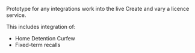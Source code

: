 Prototype for any integrations work into the live Create and vary a licence service. 

This includes integration of: 
- Home Detention Curfew
- Fixed-term recalls
